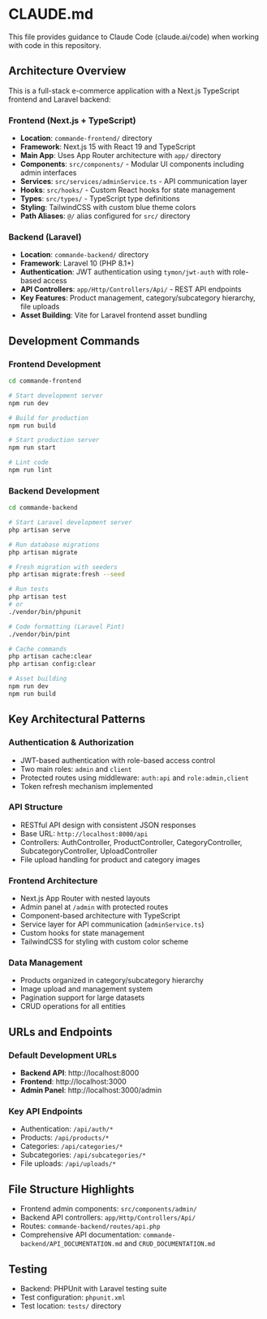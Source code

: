 # CLAUDE.md

This file provides guidance to Claude Code (claude.ai/code) when working with code in this repository.

## Architecture Overview

This is a full-stack e-commerce application with a Next.js TypeScript frontend and Laravel backend:

### Frontend (Next.js + TypeScript)
- **Location**: `commande-frontend/` directory
- **Framework**: Next.js 15 with React 19 and TypeScript
- **Main App**: Uses App Router architecture with `app/` directory
- **Components**: `src/components/` - Modular UI components including admin interfaces
- **Services**: `src/services/adminService.ts` - API communication layer
- **Hooks**: `src/hooks/` - Custom React hooks for state management
- **Types**: `src/types/` - TypeScript type definitions
- **Styling**: TailwindCSS with custom blue theme colors
- **Path Aliases**: `@/` alias configured for `src/` directory

### Backend (Laravel)
- **Location**: `commande-backend/` directory
- **Framework**: Laravel 10 (PHP 8.1+)
- **Authentication**: JWT authentication using `tymon/jwt-auth` with role-based access
- **API Controllers**: `app/Http/Controllers/Api/` - REST API endpoints
- **Key Features**: Product management, category/subcategory hierarchy, file uploads
- **Asset Building**: Vite for Laravel frontend asset bundling

## Development Commands

### Frontend Development
```bash
cd commande-frontend

# Start development server
npm run dev

# Build for production
npm run build

# Start production server
npm run start

# Lint code
npm run lint
```

### Backend Development
```bash
cd commande-backend

# Start Laravel development server
php artisan serve

# Run database migrations
php artisan migrate

# Fresh migration with seeders
php artisan migrate:fresh --seed

# Run tests
php artisan test
# or
./vendor/bin/phpunit

# Code formatting (Laravel Pint)
./vendor/bin/pint

# Cache commands
php artisan cache:clear
php artisan config:clear

# Asset building
npm run dev
npm run build
```

## Key Architectural Patterns

### Authentication & Authorization
- JWT-based authentication with role-based access control
- Two main roles: `admin` and `client`
- Protected routes using middleware: `auth:api` and `role:admin,client`
- Token refresh mechanism implemented

### API Structure
- RESTful API design with consistent JSON responses
- Base URL: `http://localhost:8000/api`
- Controllers: AuthController, ProductController, CategoryController, SubcategoryController, UploadController
- File upload handling for product and category images

### Frontend Architecture
- Next.js App Router with nested layouts
- Admin panel at `/admin` with protected routes
- Component-based architecture with TypeScript
- Service layer for API communication (`adminService.ts`)
- Custom hooks for state management
- TailwindCSS for styling with custom color scheme

### Data Management
- Products organized in category/subcategory hierarchy
- Image upload and management system
- Pagination support for large datasets
- CRUD operations for all entities

## URLs and Endpoints

### Default Development URLs
- **Backend API**: http://localhost:8000
- **Frontend**: http://localhost:3000
- **Admin Panel**: http://localhost:3000/admin

### Key API Endpoints
- Authentication: `/api/auth/*`
- Products: `/api/products/*`
- Categories: `/api/categories/*`
- Subcategories: `/api/subcategories/*`
- File uploads: `/api/uploads/*`

## File Structure Highlights
- Frontend admin components: `src/components/admin/`
- Backend API controllers: `app/Http/Controllers/Api/`
- Routes: `commande-backend/routes/api.php`
- Comprehensive API documentation: `commande-backend/API_DOCUMENTATION.md` and `CRUD_DOCUMENTATION.md`

## Testing
- Backend: PHPUnit with Laravel testing suite
- Test configuration: `phpunit.xml`
- Test location: `tests/` directory